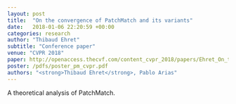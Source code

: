 ```yaml
---
layout: post
title:  "On the convergence of PatchMatch and its variants"
date:   2018-01-06 22:20:59 +00:00
categories: research
author: "Thibaud Ehret"
subtitle: "Conference paper"
venue: "CVPR 2018"
paper: http://openaccess.thecvf.com/content_cvpr_2018/papers/Ehret_On_the_Convergence_CVPR_2018_paper.pdf
poster: /pdfs/poster_pm_cvpr.pdf
authors: "<strong>Thibaud Ehret</strong>, Pablo Arias"
---
```

A theoretical analysis of PatchMatch.
